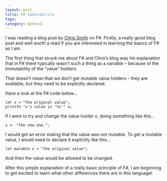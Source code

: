 ```yaml
---
layout: post
title: F# Immutability
tags: 
category: General
---
```

I was reading a blog post by [Chris Smith](http://blogs.msdn.com/chrsmith/archive/2008/05/09/f-in-20-minutes-part-ii.aspx) on F#. Firstly, a really good blog post and well worth a read if you are interested in learning the basics of F# as I am.

The first thing that struck me about F# and Chris’s blog was his explanation that in F# there typically wasn’t such a thing as a variable – because of the immutability of the “value” holders.

That doesn’t mean that we don’t get mutable value holders – they are available, but they need to be explicitly declared.

Have a look at the F# code below…

~~~
let x = "the original value";
printfn "x's value is '%s'" x;
~~~
 
If I were to try and change the value holder x, doing something like this…

~~~
x <- "the new one.";
~~~

I would get an error stating that the value was not mutable. To get a mutable value, I would need to declare it explicitly like this…

~~~
let mutable x = "the original value";
~~~
 
And then the value would be allowed to be changed.

After this simple explanation of a really basic principle of F#, I am beginning to get excited to learn what other differences there are in this language!
